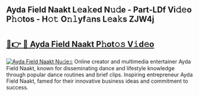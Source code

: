 ## Ayda Field Naakt L𝚎a𝚔ed N𝚞𝚍e - Part-LDf Vi𝚍𝚎o P𝚑𝚘tos - H𝚘𝚝 O𝚗𝚕yf𝚊ns L𝚎a𝚔s ZJW4j

# <h2><a href="http://kf05jv.oniu.top/?m=Ayda+Field+Naakt">🔗👉 🔴 Ayda Field Naakt P𝚑ot𝚘𝚜 V𝚒d𝚎o</a></h2>

[![Ayda Field Naakt Nu𝚍e𝚜](https://i.imgur.com/0qMVB7G.gif)](http://kf05jv.oniu.top/?m=Ayda+Field+Naakt)
Online creator and multimedia entertainer Ayda Field Naakt, known for disseminating dance and lifestyle knowledge through popular dance routines and brief clips. Inspiring entrepreneur Ayda Field Naakt, famed for their innovative business ideas and commitment to success.  
